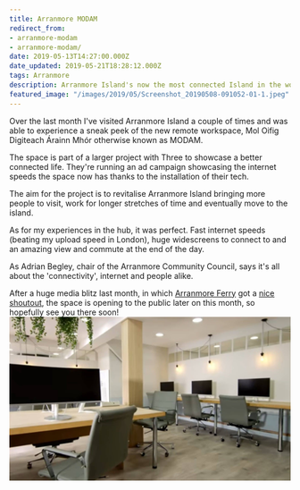 ```yaml
---
title: Arranmore MODAM
redirect_from:
- arranmore-modam
- arranmore-modam/
date: 2019-05-13T14:27:00.000Z
date_updated: 2019-05-21T18:28:12.000Z
tags: Arranmore
description: Arranmore Island's now the most connected Island in the world with their new remote workspace, MODAM (with the help from Three!)
featured_image: "/images/2019/05/Screenshot_20190508-091052-01-1.jpeg"
---
```


Over the last month I've visited Arranmore Island a couple of times and was able to experience a sneak peek of the new remote workspace, Mol Oifig Digiteach Árainn Mhór otherwise known as MODAM.

The space is part of a larger project with Three to showcase a better connected life. They're running an ad campaign showcasing the internet speeds the space now has thanks to the installation of their tech.

The aim for the project is to revitalise Arranmore Island bringing more people to visit, work for longer stretches of time and eventually move to the island.

As for my experiences in the hub, it was perfect. Fast internet speeds (beating my upload speed in London), huge widescreens to connect to and an amazing view and commute at the end of the day.

As Adrian Begley, chair of the Arranmore Community Council, says it's all about the 'connectivity', internet and people alike.

After a huge media blitz last month, in which [Arranmore Ferry](https://arranmorefastferry.com) got a [nice shoutout](https://www.businesspost.ie/technology/wherever-may-roam-442482), the space is opening to the public later on this month, so hopefully see you there soon!
![Arranmore Island's MODAM](/images/2019/05/Screenshot_20190508-091052-01.jpeg)
